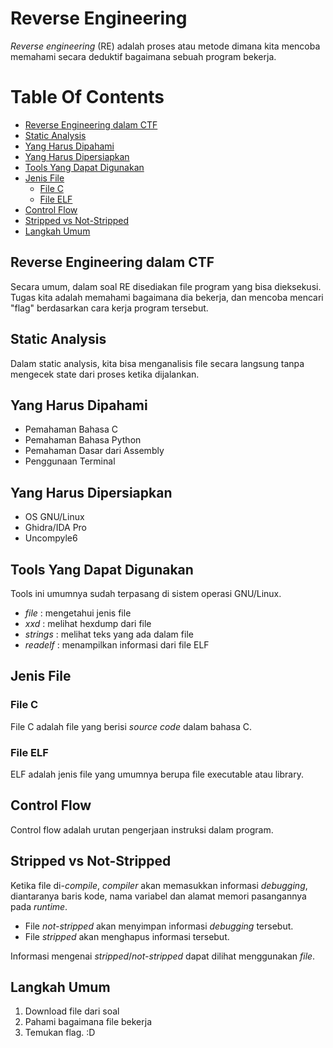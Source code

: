 # Reverse Engineering

*Reverse engineering* (RE) adalah proses atau metode dimana kita mencoba memahami secara deduktif bagaimana sebuah program bekerja.


# Table Of Contents

- [Reverse Engineering dalam CTF](#reverse-engineering-dalam-ctf)
- [Static Analysis](#static-analysis)
- [Yang Harus Dipahami](#yang-harus-dipahami)
- [Yang Harus Dipersiapkan](#yang-harus-dipersiapkan)
- [Tools Yang Dapat Digunakan](#tools-yang-dapat-digunakan)
- [Jenis File](#jenis-file)
    - [File C](#file-c)
    - [File ELF](#file-elf)
- [Control Flow](#control-flow)
- [Stripped vs Not-Stripped](#stripped-vs-not-stripped)
- [Langkah Umum](#langkah-umum)


## Reverse Engineering dalam CTF

Secara umum, dalam soal RE disediakan file program yang bisa dieksekusi. Tugas kita adalah memahami bagaimana dia bekerja, dan mencoba mencari "flag" berdasarkan cara kerja program tersebut.


## Static Analysis

Dalam static analysis, kita bisa menganalisis file secara langsung tanpa mengecek state dari proses ketika dijalankan.


## Yang Harus Dipahami

- Pemahaman Bahasa C
- Pemahaman Bahasa Python
- Pemahaman Dasar dari Assembly
- Penggunaan Terminal


## Yang Harus Dipersiapkan

- OS GNU/Linux
- Ghidra/IDA Pro
- Uncompyle6


## Tools Yang Dapat Digunakan

Tools ini umumnya sudah terpasang di sistem operasi GNU/Linux.

- *file*    : mengetahui jenis file
- *xxd*     : melihat hexdump dari file
- *strings* : melihat teks yang ada dalam file
- *readelf* : menampilkan informasi dari file ELF


## Jenis File

### File C

File C adalah file yang berisi *source code* dalam bahasa C.

### File ELF

ELF adalah jenis file yang umumnya berupa file executable atau library.


## Control Flow

Control flow adalah urutan pengerjaan instruksi dalam program.


## Stripped vs Not-Stripped

Ketika file di-*compile*, *compiler* akan memasukkan informasi *debugging*, diantaranya baris kode, nama variabel dan alamat memori pasangannya pada *runtime*.

- File *not-stripped* akan menyimpan informasi *debugging* tersebut.
- File *stripped* akan menghapus informasi tersebut.

Informasi mengenai *stripped*/*not-stripped* dapat dilihat menggunakan *file*.


## Langkah Umum

1. Download file dari soal
2. Pahami bagaimana file bekerja
3. Temukan flag. :D